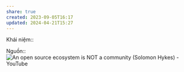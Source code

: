 ```yaml
---
share: true
created: 2023-09-05T16:17
updated: 2024-04-21T15:27
---
```

Khái niệm:: 

Nguồn:: ![An open source ecosystem is NOT a community (Solomon Hykes) - YouTube](https://youtu.be/ZthqD40zzMQ?si=8H6Sfvz5j06wEc-R)